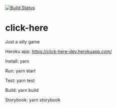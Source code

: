 [![Build Status](https://travis-ci.org/GuilhermeCampano/click-here.svg?branch=master)](https://travis-ci.org/GuilhermeCampano/click-here)

# click-here
Just a silly game

Heroku app: https://click-here-dev.herokuapp.com/

Install: yarn

Run: yarn start

Test: yarn test

Build: yarn build

Storybook: yarn storybook
